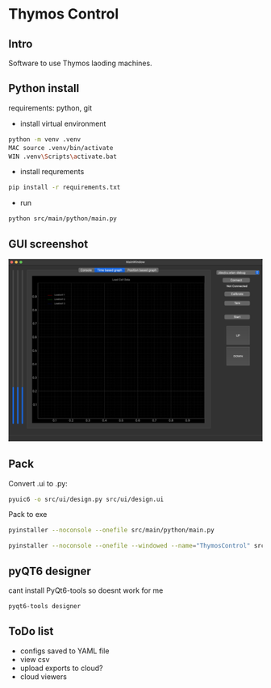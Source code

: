 # Thymos Control

## Intro

Software to use Thymos laoding machines.

## Python install

requirements: python, git

- install virtual environment

```sh
python -m venv .venv
MAC source .venv/bin/activate
WIN .venv\Scripts\activate.bat
```

- install requrements

```sh
pip install -r requirements.txt
```

- run

```sh
python src/main/python/main.py
```

## GUI screenshot

![Thymos Control UI](./GUI.png)

## Pack

Convert .ui to .py:
```sh
pyuic6 -o src/ui/design.py src/ui/design.ui
```
Pack to exe
```sh
pyinstaller --noconsole --onefile src/main/python/main.py
```
```sh
pyinstaller --noconsole --onefile --windowed --name="ThymosControl" src/main/python/main.py
```

## pyQT6 designer

cant install PyQt6-tools so doesnt work for me
```sh
pyqt6-tools designer
```

## ToDo list

- configs saved to YAML file
- view csv
- upload exports to cloud?
- cloud viewers